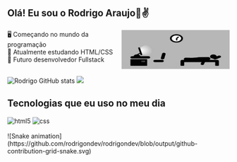 ## Olá! Eu sou o Rodrigo Araujo👋✌️

  <a href="#">
    <img src="https://github.com/lucasrmagalhaes/lucasrmagalhaes/blob/master/assets/days.gif" title="day++" width="245px" height="88" align="right" alt="Routine">
</a>

<div>
🖥️ Começando no mundo da programação<br>
📖 Atualmente estudando HTML/CSS<br>
🤟 Futuro desenvolvedor Fullstack<br>

  </div>

##

![Rodrigo GitHub stats](https://github-readme-stats.vercel.app/api?username=rodrigondev&show_icons=true&theme=dark&count_private=true)
<img height="100em" src="https://github-readme-stats.vercel.app/api/top-langs/?username=rodrigondev&layout=compact&langs_count=7&theme=dark"/>
</div>
 
  
  ## Tecnologias que eu uso no meu dia

<div style="display: inline_block">
  <img align="center" alt="html5" src="https://img.shields.io/badge/HTML5-E34F26?style=for-the-badge&logo=html5&logoColor=white" />
  <img align="center" alt="css" src="https://img.shields.io/badge/CSS3-1572B6?style=for-the-badge&logo=css3&logoColor=white" />
  
</div><br/>
   ![Snake animation](https://github.com/rodrigondev/rodrigondev/blob/output/github-contribution-grid-snake.svg)

 
</div>


